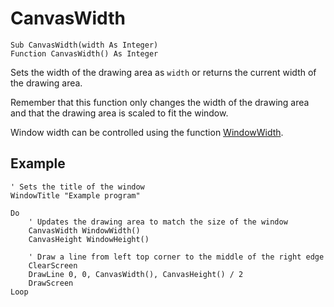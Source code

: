 <!--window-->
CanvasWidth
============

```eppabasic
Sub CanvasWidth(width As Integer)
Function CanvasWidth() As Integer
```

Sets the width of the drawing area as `width` or returns the current width of
the drawing area.

Remember that this function only changes the width of the drawing area and
that the drawing area is scaled to fit the window.

Window width can be controlled using the function [WindowWidth](manual:windowheight).

Example
----------
```eppabasic
' Sets the title of the window
WindowTitle "Example program"

Do
    ' Updates the drawing area to match the size of the window
    CanvasWidth WindowWidth()
    CanvasHeight WindowHeight()

    ' Draw a line from left top corner to the middle of the right edge
    ClearScreen
    DrawLine 0, 0, CanvasWidth(), CanvasHeight() / 2
    DrawScreen
Loop
```
